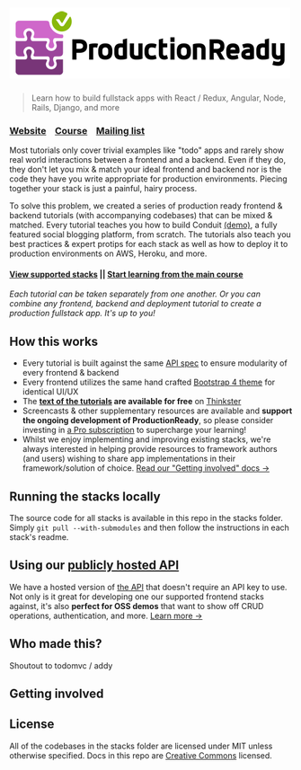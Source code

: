 # ![ProductionReady](media/logo_lg.png)

> Learn how to build fullstack apps with React / Redux, Angular, Node, Rails, Django, and more

### [Website](http://)&nbsp;&nbsp;&nbsp;&nbsp;[Course](http://)&nbsp;&nbsp;&nbsp;&nbsp;[Mailing list](http://)

Most tutorials only cover trivial examples like "todo" apps and rarely show real world interactions between a frontend and a backend. Even if they do, they don't let you mix & match your ideal frontend and backend nor is the code they have you write appropriate for production environments. Piecing together your stack is just a painful, hairy process.

To solve this problem, we created a series of production ready frontend & backend tutorials (with accompanying codebases) that can be mixed & matched. Every tutorial teaches you how to build Conduit [(demo)](https://demo.productionready.io), a fully featured social blogging platform, from scratch. The tutorials also teach you best practices & expert protips for each stack as well as how to deploy it to production environments on AWS, Heroku, and more.

#### [View supported stacks](http://) || [Start learning from the main course](http://)

*Each tutorial can be taken separately from one another. Or you can combine any frontend, backend and deployment tutorial to create a production fullstack app. It's up to you!*

## How this works

- Every tutorial is built against the same [API spec](http://) to ensure modularity of every frontend & backend 
- Every frontend utilizes the same hand crafted [Bootstrap 4 theme](http://) for identical UI/UX
- The **[text of the tutorials](http://) are available for free** on [Thinkster](http://)
- Screencasts & other supplementary resources are available and **support the ongoing development of ProductionReady**, so please consider investing in [a Pro subscription](http://) to supercharge your learning!
- Whilst we enjoy implementing and improving existing stacks, we're always interested in helping provide resources to framework authors (and users) wishing to share app implementations in their framework/solution of choice. [Read our "Getting involved" docs  &rarr;](http://)

## Running the stacks locally

The source code for all stacks is available in this repo in the stacks folder. Simply `git pull --with-submodules` and then follow the instructions in each stack's readme.

## Using our [publicly hosted API](http://)
We have a hosted version of [the API](http://) that doesn't require an API key to use. Not only is it great for developing one our supported frontend stacks against, it's also **perfect for OSS demos** that want to show off CRUD operations, authentication, and more. [Learn more &rarr;](http://)

## Who made this?

Shoutout to todomvc / addy

## Getting involved


## License
All of the codebases in the stacks folder are licensed under MIT unless otherwise specified. Docs in this repo are [Creative Commons](https://creativecommons.org/licenses/by-nc-sa/4.0/) licensed.
